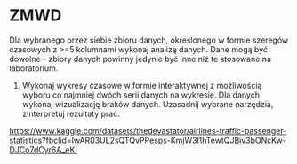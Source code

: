 # ZMWD

Dla wybranego przez siebie zbioru danych, określonego w formie szeregów czasowych z >=5 kolumnami
wykonaj analizę danych.
Dane mogą być dowolne - zbiory danych powinny jedynie być inne niż te stosowane na laboratorium.

1) Wykonaj wykresy czasowe w formie interaktywnej z możliwością wyboru co najmniej dwóch serii danych na wykresie.
Dla danych wykonaj wizualizację braków danych. Uzasadnij wybrane narzędzia, zinterpretuj rezultaty prac.

https://www.kaggle.com/datasets/thedevastator/airlines-traffic-passenger-statistics?fbclid=IwAR03UL2sQTQvPPesps-KmjW3l1hTewtQJBiv3bONcKw-DJCo7dCyr6A_eKI
